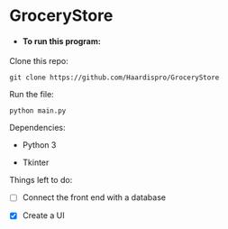 # GroceryStore

- #### To run this program:

Clone this repo: 

```shell
git clone https://github.com/Haardispro/GroceryStore
```

Run the file: 

```shell
python main.py
```

Dependencies: 

- Python 3

- Tkinter 

Things left to do: 

- [ ] Connect the front end with a database

- [x] Create a UI
